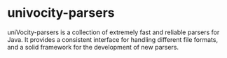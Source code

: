 univocity-parsers
=================

uniVocity-parsers is a collection of extremely fast and reliable parsers for Java. It provides a consistent interface for handling different file formats, and a solid framework for the development of new parsers.

